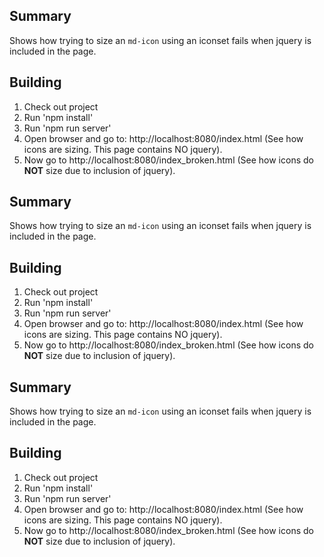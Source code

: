 ## Summary ##

Shows how trying to size an `md-icon` using an iconset fails when jquery is included in the page.

## Building ##

1) Check out project
2) Run 'npm install'
3) Run 'npm run server'
4) Open browser and go to: http://localhost:8080/index.html (See how icons are sizing. This page contains NO jquery).
5) Now go to http://localhost:8080/index_broken.html (See how icons do **NOT** size due to inclusion of jquery).

## Summary ##

Shows how trying to size an `md-icon` using an iconset fails when jquery is included in the page.

## Building ##

1) Check out project
2) Run 'npm install'
3) Run 'npm run server'
4) Open browser and go to: http://localhost:8080/index.html (See how icons are sizing. This page contains NO jquery).
5) Now go to http://localhost:8080/index_broken.html (See how icons do **NOT** size due to inclusion of jquery).

## Summary ##

Shows how trying to size an `md-icon` using an iconset fails when jquery is included in the page.

## Building ##

1) Check out project
2) Run 'npm install'
3) Run 'npm run server'
4) Open browser and go to: http://localhost:8080/index.html (See how icons are sizing. This page contains NO jquery).
5) Now go to http://localhost:8080/index_broken.html (See how icons do **NOT** size due to inclusion of jquery).


